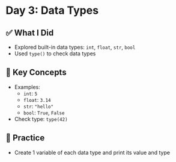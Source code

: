 # Day 3: Data Types

## ✅ What I Did
- Explored built-in data types: `int`, `float`, `str`, `bool`
- Used `type()` to check data types

## 🧠 Key Concepts
- Examples:
  - `int`: `5`
  - `float`: `3.14`
  - `str`: `"hello"`
  - `bool`: `True`, `False`
- Check type: `type(42)`

## 🔁 Practice
- Create 1 variable of each data type and print its value and type
